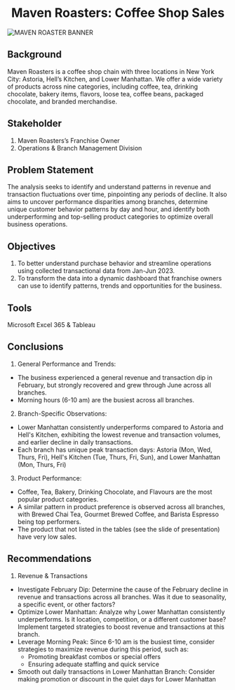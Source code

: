 <h1 align="center">Maven Roasters: Coffee Shop Sales</h1>

![MAVEN ROASTER BANNER](https://github.com/user-attachments/assets/f68c0e6e-1f5e-4e17-8b17-211c0ce464a2)


## Background
Maven Roasters is a coffee shop chain with three locations in New York City: Astoria, Hell’s Kitchen, and Lower Manhattan. We offer a wide variety of products across nine categories, including coffee, tea, drinking chocolate, bakery items, flavors, loose tea, coffee beans, packaged chocolate, and branded merchandise.

## Stakeholder
1. Maven Roasters’s Franchise Owner
2. Operations & Branch Management Division

## Problem Statement
The analysis seeks to identify and understand patterns in revenue and transaction fluctuations over time, pinpointing any periods of decline. It also aims to uncover performance disparities among branches, determine unique customer behavior patterns by day and hour, and identify both underperforming and top-selling product categories to optimize overall business operations.

## Objectives
1. To better understand purchase behavior and streamline operations using collected transactional data from Jan-Jun 2023.​
2. To transform the data into a dynamic dashboard that franchise owners can use to identify patterns, trends and opportunities for the business.

## Tools
Microsoft Excel 365 & Tableau

## Conclusions
1. General Performance and Trends: 
  - The business experienced a general revenue and transaction dip in February, but strongly recovered and grew through June across all branches.
  - Morning hours (6-10 am) are the busiest across all branches.
2. Branch-Specific Observations: 
  - Lower Manhattan consistently underperforms compared to Astoria and Hell's Kitchen, exhibiting the lowest revenue and transaction volumes, and earlier decline in daily transactions.
  - Each branch has unique peak transaction days: Astoria (Mon, Wed, Thurs, Fri), Hell's Kitchen (Tue, Thurs, Fri, Sun), and Lower Manhattan (Mon, Thurs, Fri)
3. Product Performance: 
  - Coffee, Tea, Bakery, Drinking Chocolate, and Flavours are the most popular product categories.
  - A similar pattern in product preference is observed across all branches, with Brewed Chai Tea, Gourmet Brewed Coffee, and Barista Espresso being top performers.
  - The product that not listed in the tables (see the slide of presentation) have very low sales.

## Recommendations
1. Revenue & Transactions 
  - Investigate February Dip: Determine the cause of the February decline in revenue and transactions across all branches. Was it due to seasonality, a specific event, or other factors?
  - Optimize Lower Manhattan: Analyze why Lower Manhattan consistently underperforms. Is it location, competition, or a different customer base? Implement targeted strategies to boost revenue and transactions at this branch. 
  - Leverage Morning Peak: Since 6-10 am is the busiest time, consider strategies to maximize revenue during this period, such as: 
    - Promoting breakfast combos or special offers
    - Ensuring adequate staffing and quick service 
  - Smooth out daily transactions in Lower Manhattan Branch: Consider making promotion or discount in the quiet days for Lower Manhattan 

